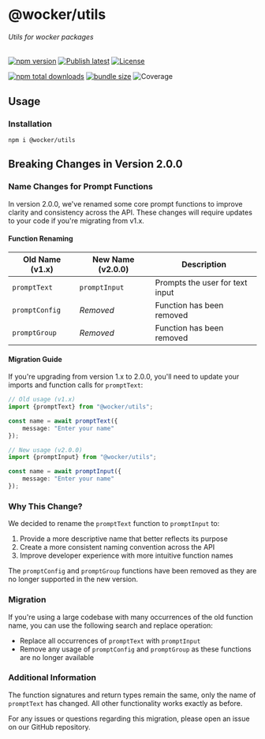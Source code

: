 # @wocker/utils

###### Utils for wocker packages

[![npm version](https://img.shields.io/npm/v/@wocker/utils.svg)](https://www.npmjs.com/package/@wocker/utils)
[![Publish latest](https://github.com/kearisp/wocker-utils/actions/workflows/publish-latest.yml/badge.svg?event=release)](https://github.com/kearisp/wocker-utils/actions/workflows/publish-latest.yml)
[![License](https://img.shields.io/npm/l/@wocker/utils)](https://github.com/kearisp/wocker-utils/blob/master/LICENSE)

[![npm total downloads](https://img.shields.io/npm/dt/@wocker/utils.svg)](https://www.npmjs.com/package/@wocker/utils)
[![bundle size](https://img.shields.io/bundlephobia/minzip/@wocker/utils)](https://bundlephobia.com/package/@wocker/utils)
![Coverage](https://gist.githubusercontent.com/kearisp/f17f46c6332ea3bb043f27b0bddefa9f/raw/coverage-wocker-utils-latest.svg)


## Usage

### Installation

```shell
npm i @wocker/utils
```


## Breaking Changes in Version 2.0.0

### Name Changes for Prompt Functions

In version 2.0.0, we've renamed some core prompt functions to improve clarity and consistency across the API. These changes will require updates to your code if you're migrating from v1.x.

#### Function Renaming

| Old Name (v1.x) | New Name (v2.0.0) | Description                     |
|-----------------|-------------------|---------------------------------|
| `promptText`    | `promptInput`     | Prompts the user for text input |
| `promptConfig`  | _Removed_         | Function has been removed       |
| `promptGroup`   | _Removed_         | Function has been removed       |

#### Migration Guide

If you're upgrading from version 1.x to 2.0.0, you'll need to update your imports and function calls for `promptText`:

```typescript
// Old usage (v1.x)
import {promptText} from "@wocker/utils";

const name = await promptText({
    message: "Enter your name"
});
```

```typescript
// New usage (v2.0.0)
import {promptInput} from "@wocker/utils";

const name = await promptInput({
    message: "Enter your name"
});
```


### Why This Change?

We decided to rename the `promptText` function to `promptInput` to:

1. Provide a more descriptive name that better reflects its purpose
2. Create a more consistent naming convention across the API
3. Improve developer experience with more intuitive function names

The `promptConfig` and `promptGroup` functions have been removed as they are no longer supported in the new version.


### Migration

If you're using a large codebase with many occurrences of the old function name, you can use the following search and replace operation:

- Replace all occurrences of `promptText` with `promptInput`
- Remove any usage of `promptConfig` and `promptGroup` as these functions are no longer available

### Additional Information

The function signatures and return types remain the same, only the name of `promptText` has changed. All other functionality works exactly as before.

For any issues or questions regarding this migration, please open an issue on our GitHub repository.
